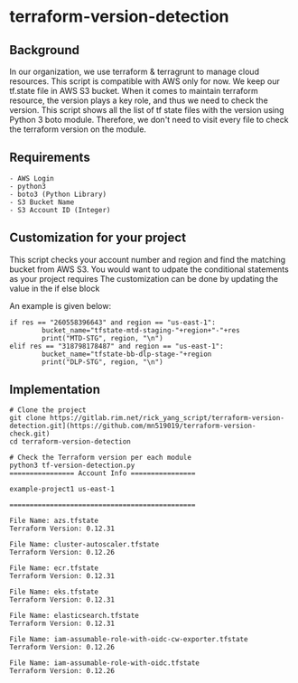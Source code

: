 # terraform-version-detection

## Background
In our organization, we use terraform & terragrunt to manage cloud resources. 
This script is compatible with AWS only for now. We keep our tf.state file in AWS S3 bucket. 
When it comes to maintain terraform resource, the version plays a key role, and thus we need to check the version. This script shows all the list of tf state files with the version using Python 3 boto module. Therefore, we don't need to visit every file to check the terraform version on the module.

## Requirements 
```
- AWS Login
- python3
- boto3 (Python Library)
- S3 Bucket Name 
- S3 Account ID (Integer)
```

## Customization for your project
This script checks your account number and region and find the matching bucket from AWS S3.
You would want to udpate the conditional statements as your project requires 
The customization can be done by updating the value in the if else block

An example is given below: 

``` 
if res == "260558396643" and region == "us-east-1":
        bucket_name="tfstate-mtd-staging-"+region+"-"+res
        print("MTD-STG", region, "\n")
elif res == "318798178487" and region == "us-east-1":
        bucket_name="tfstate-bb-dlp-stage-"+region
        print("DLP-STG", region, "\n")
```

## Implementation 
```
# Clone the project 
git clone https://gitlab.rim.net/rick_yang_script/terraform-version-detection.git](https://github.com/mn519019/terraform-version-check.git)
cd terraform-version-detection

# Check the Terraform version per each module
python3 tf-version-detection.py
================ Account Info ================

example-project1 us-east-1

==============================================

File Name: azs.tfstate
Terraform Version: 0.12.31

File Name: cluster-autoscaler.tfstate
Terraform Version: 0.12.26

File Name: ecr.tfstate
Terraform Version: 0.12.31

File Name: eks.tfstate
Terraform Version: 0.12.31

File Name: elasticsearch.tfstate
Terraform Version: 0.12.31

File Name: iam-assumable-role-with-oidc-cw-exporter.tfstate
Terraform Version: 0.12.26

File Name: iam-assumable-role-with-oidc.tfstate
Terraform Version: 0.12.26
```
